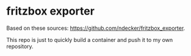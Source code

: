 # fritzbox exporter
Based on these sources: https://github.com/ndecker/fritzbox_exporter.

This repo is just to quickly build a container and push it to my own repository.

